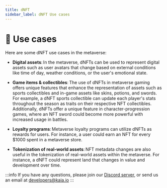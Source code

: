 ```yaml
---
title: dNFT
sidebar_label: dNFT Use cases
---
```


# 🎯 Use cases <a id="dNFT Use cases"> </a>

Here are some dNFT use cases in the metaverse: 

* **Digital assets**: In the metaverse, dNFTs can be used to represent digital assets such as user avatars that change based on external conditions like time of day, weather conditions, or the user's emotional state. 

* **Game items & collectibles**: The use of dNFTs in metaverse gaming offers unique features that enhance the representation of assets such as sports collectibles and in-game assets like skins, potions, and swords. For example, a dNFT sports collectible can update each player's stats throughout the season as traits on their respective NFT collectibles. Additionally, dNFTs offer a unique feature in character-progression games, where an NFT sword could become more powerful with increased usage in battles. 

* **Loyalty programs**: Metaverse loyalty programs can utilize dNFTs as rewards for users. For instance, a user could earn an NFT for every $1000 spent in a metaverse store. 

* **Tokenization of real-world assets**: NFT metadata changes are also useful in the tokenization of real-world assets within the metaverse. For instance, a dNFT could represent land that changes in value and development over time. 


:::info
If you have any questions, please join our [Discord server](https://discord.gg/kaiachain), or send us an email at developers@kaia.io
:::
